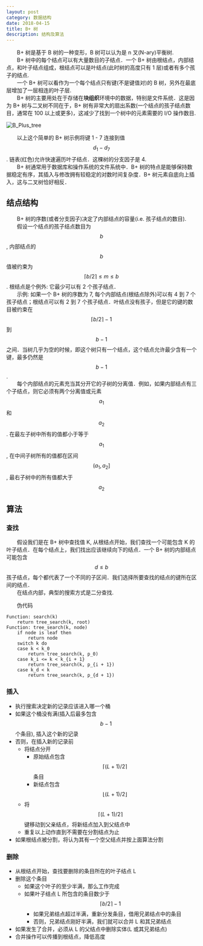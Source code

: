 ```yaml
---
layout: post
category: 数据结构
date: 2018-04-15
title: B+ 树
description: 结构及算法
---
```


　　B+ 树是基于 B 树的一种变形，B 树可以认为是 n 叉(N-ary)平衡树.<br>
　　B+ 树中的每个结点可以有大量数目的子结点．一个 B+ 树由根结点，内部结点，和叶子结点组成，根结点可以是叶结点(此时树的高度只有 1 层)或者有多个孩子的结点.<br>
　　一个 B+ 树可以看作为一个每个结点只有键(不是键值对)的 B 树，另外在最底层增加了一层相连的叶子层.<br>
　　B+ 树的主要用处在于存储在**块组织**环境中的数据，特别是文件系统．这是因为 B+ 树与二叉树不同在于，B+ 树有非常大的扇出系数(一个结点的孩子结点数目，通常在 100 以上或更多)，这减少了找到一个树中的元素需要的 I/O 操作数目.

![B_Plus_tree](/downloads/Bplustree.png)

　　以上这个简单的 B+ 树示例将键 1 - 7 连接到值 $$d_1 - d_7$$. 链表(红色)允许快速遍历叶子结点．这棵树的分支因子是 4.<br>
　　B+ 树通常用于数据库和操作系统的文件系统中．B+ 树的特点是能够保持数据稳定有序，其插入与修改拥有较稳定的对数时间复杂度．B+ 树元素自底向上插入，这与二叉树恰好相反．

## 结点结构

　　B+ 树的序数(或者分支因子)决定了内部结点的容量(i.e. 孩子结点的数目).<br>
　　假设一个结点的孩子结点数目为 $$b$$, 内部结点的 $$b$$ 值被约束为 $$ \lceil b / 2 \rceil \le m \le b $$. 根结点是个例外: 它最少可以有 2 个孩子结点．<br>
　　示例: 如果一个 B+ 树的序数为 7, 每个内部结点(根结点除外)可以有 4 到 7 个孩子结点；根结点可以有 2 到 7 个孩子结点．叶结点没有孩子，但是它的键的数目被约束在 $$\lceil b / 2 \rceil - 1$$ 到 $$b - 1$$ 之间．当树几乎为空的时候，即这个树只有一个结点，这个结点允许最少含有一个键，最多仍然是 $$b - 1$$.<br>
　　每个内部结点的元素充当其分开它的子树的分离值．例如，如果内部结点有三个子结点，则它必须有两个分离值或元素 $$a_1$$ 和 $$a_2$$. 在最左子树中所有的值都小于等于 $$a_1$$, 在中间子树所有的值都在区间 $$(a_1, a_2]$$, 最右子树中的所有值都大于 $$a_2$$

## 算法

### 查找

　　假设我们是在 B+ 树中查找值 K, 从根结点开始，我们查找一个可能包含 K 的叶子结点．在每个结点上，我们找出应该继续向下的结点．一个 B+ 树的内部结点可能包含 $$ d \le b$$ 孩子结点，每个都代表了一个不同的子区间．我们选择所要查找的结点的键所在区间的结点．<br>
　　在结点内部，典型的搜索方式是二分查找.

　　伪代码

```
Function: search(k)
    return tree_search(k, root)
Function: tree_search(k, node)
    if node is leaf then
        return node
    switch k do
    case k < k_0
        return tree_search(k, p_0)
    case k_i <= k < k_{i + 1}
        return tree_search(k, p_{i + 1})
    case k_d < k
        return tree_search(k, p_{d + 1})
```

### 插入

- 执行搜索决定新的记录应该进入哪一个桶
- 如果这个桶没有满(插入后最多包含 $$b - 1$$ 个条目), 插入这个新的记录
- 否则，在插入新的记录前
    - 将结点分开
        - 原始结点包含 $$ \lceil (L + 1) /2 \rceil $$ 条目
        - 新结点包含 $$\lfloor (L + 1) / 2 \rfloor$$
    - 将 $$ \lceil (L + 1) / 2 \rceil $$ 键移动到父亲结点，将新结点加入到父结点中
    - 重复以上动作直到不需要在分割结点为止
- 如果根结点被分割，将认为其有一个空父结点并按上面算法分割

### 删除

- 从根结点开始，查找要删除的条目所在的叶子结点 L
- 删除这个条目
    - 如果这个叶子的至少半满，那么工作完成
    - 如果叶子结点 L 所包含的条目数少于 $$ \lceil b / 2 \rceil - 1 $$
        - 如果兄弟结点超过半满，重新分发条目，借用兄弟结点中的条目
        - 否则，兄弟结点刚好半满，我们就可以合并 L 和其兄弟结点
- 如果发生了合并，必须从 L 的父结点中删除实体(L 或其兄弟结点)
- 合并操作可以传播到根结点，降低高度